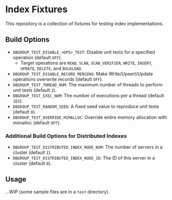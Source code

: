 # Index Fixtures

This repository is a collection of fixtures for testing index implementations.

## Build Options

- `DBGROUP_TEST_DISABLE_<OPS>_TEST`: Disable unit tests for a specified operation (default `OFF`).
    - Target operations are `READ`, `SCAN`, `SCAN_VERIFIER`, `WRITE`, `INSERT`, `UPDATE`, `DELETE`, and `BULKLOAD`.
- `DBGROUP_TEST_DISABLE_RECORD_MERGING`: Make Write/Upsert/Update operations overwrite records (default `OFF`).
- `DBGROUP_TEST_THREAD_NUM`: The maximum number of threads to perform unit tests (default `2`).
- `DBGROUP_TEST_EXEC_NUM`: The number of executions per a thread (default `1E5`).
- `DBGROUP_TEST_RANDOM_SEED`: A fixed seed value to reproduce unit tests (default `0`).
- `DBGROUP_TEST_OVERRIDE_MIMALLOC`: Override entire memory allocation with mimalloc (default `OFF`).

### Additional Build Options for Distributed Indexes

- `DBGROUP_TEST_DISTRIBUTED_INDEX_NODE_NUM`: The number of servers in a cluster (default `1`).
- `DBGROUP_TEST_DISTRIBUTED_INDEX_NODE_ID`: The ID of this server in a cluster (default `0`).

## Usage

...WIP (some sample files are in a `test` directory).
